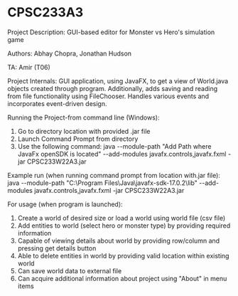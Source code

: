 # CPSC233A3
Project Description: GUI-based editor for Monster vs Hero's simulation game

Authors: Abhay Chopra, Jonathan Hudson

TA: Amir (T06)

Project Internals:
GUI application, using JavaFX, to get a view of World.java objects created
through program. Additionally, adds saving and reading from file functionality 
using FileChooser. Handles various events and incorporates event-driven design.

Running the Project-from command line (Windows): 

1) Go to directory location with provided .jar file
2) Launch Command Prompt from directory
3) Use the following command: java --module-path "Add Path where JavaFx openSDK is located" --add-modules 
javafx.controls,javafx.fxml -jar CPSC233W22A3.jar

Example run (when running command prompt from location with.jar file):
java --module-path "C:\Program Files\Java\javafx-sdk-17.0.2\lib" --add-modules javafx.controls,javafx.fxml -jar CPSC233W22A3.jar


For usage (when program is launched): 
1) Create a world of desired size or load a world using world file (csv file)
2) Add entities to world (select hero or monster type) by providing required information
3) Capable of viewing details about world by providing row/column and pressing get details button
4) Able to delete entities in world by providing valid location within existing world
5) Can save world data to external file
6) Can acquire additional information about project using "About" in menu items